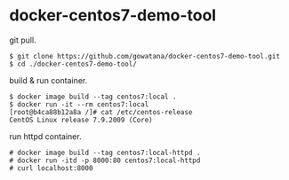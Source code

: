# docker-centos7-demo-tool

git pull.

```
$ git clone https://github.com/gowatana/docker-centos7-demo-tool.git
$ cd ./docker-centos7-demo-tool/
```

build & run container.

```
$ docker image build --tag centos7:local .
$ docker run -it --rm centos7:local
[root@b4ca88b12a8a /]# cat /etc/centos-release
CentOS Linux release 7.9.2009 (Core)
```

run httpd container.

```
# docker image build --tag centos7:local-httpd .
# docker run -itd -p 8000:80 centos7:local-httpd
# curl localhost:8000
```


